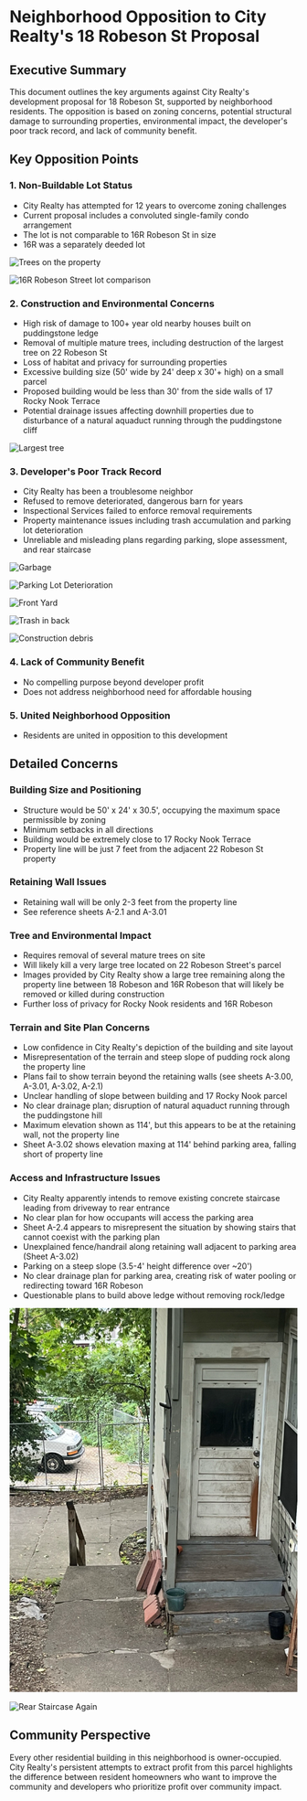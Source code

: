 
# Neighborhood Opposition to City Realty's 18 Robeson St Proposal

## Executive Summary
This document outlines the key arguments against City Realty's development proposal for 18 Robeson St, supported by neighborhood residents. The opposition is based on zoning concerns, potential structural damage to surrounding properties, environmental impact, the developer's poor track record, and lack of community benefit.

## Key Opposition Points

### 1. Non-Buildable Lot Status
- City Realty has attempted for 12 years to overcome zoning challenges
- Current proposal includes a convoluted single-family condo arrangement
- The lot is not comparable to 16R Robeson St in size
- 16R was a separately deeded lot

![Trees on the property](./images/Trees.png)

![16R Robeson Street lot comparison](./images/16_r_lot.png)

### 2. Construction and Environmental Concerns
- High risk of damage to 100+ year old nearby houses built on puddingstone ledge
- Removal of multiple mature trees, including destruction of the largest tree on 22 Robeson St
- Loss of habitat and privacy for surrounding properties
- Excessive building size (50' wide by 24' deep x 30'+ high) on a small parcel
- Proposed building would be less than 30' from the side walls of 17 Rocky Nook Terrace
- Potential drainage issues affecting downhill properties due to disturbance of a natural aquaduct running through the puddingstone cliff

![Largest tree](./images/largest_tree.png)

### 3. Developer's Poor Track Record
- City Realty has been a troublesome neighbor
- Refused to remove deteriorated, dangerous barn for years
- Inspectional Services failed to enforce removal requirements
- Property maintenance issues including trash accumulation and parking lot deterioration
- Unreliable and misleading plans regarding parking, slope assessment, and rear staircase

![Garbage](./images/garbage_cans_robeson.png)

![Parking Lot Deterioration](./images/plot_deterioration.png)

![Front Yard](./images/parquet_front.png)

![Trash in back](./images/trash_back2.png)

![Construction debris](./images/construction_debris.png)


### 4. Lack of Community Benefit
- No compelling purpose beyond developer profit
- Does not address neighborhood need for affordable housing

### 5. United Neighborhood Opposition
- Residents are united in opposition to this development

## Detailed Concerns

### Building Size and Positioning
- Structure would be 50' x 24' x 30.5', occupying the maximum space permissible by zoning
- Minimum setbacks in all directions
- Building would be extremely close to 17 Rocky Nook Terrace
- Property line will be just 7 feet from the adjacent 22 Robeson St property

### Retaining Wall Issues
- Retaining wall will be only 2-3 feet from the property line
- See reference sheets A-2.1 and A-3.01

### Tree and Environmental Impact
- Requires removal of several mature trees on site
- Will likely kill a very large tree located on 22 Robeson Street's parcel
- Images provided by City Realty show a large tree remaining along the property line between 18 Robeson and 16R Robeson that will likely be removed or killed during construction
- Further loss of privacy for Rocky Nook residents and 16R Robeson

### Terrain and Site Plan Concerns
- Low confidence in City Realty's depiction of the building and site layout
- Misrepresentation of the terrain and steep slope of pudding rock along the property line
- Plans fail to show terrain beyond the retaining walls (see sheets A-3.00, A-3.01, A-3.02, A-2.1)
- Unclear handling of slope between building and 17 Rocky Nook parcel
- No clear drainage plan; disruption of natural aquaduct running through the puddingstone hill
- Maximum elevation shown as 114', but this appears to be at the retaining wall, not the property line
- Sheet A-3.02 shows elevation maxing at 114' behind parking area, falling short of property line

### Access and Infrastructure Issues
- City Realty apparently intends to remove existing concrete staircase leading from driveway to rear entrance
- No clear plan for how occupants will access the parking area
- Sheet A-2.4 appears to misrepresent the situation by showing stairs that cannot coexist with the parking plan
- Unexplained fence/handrail along retaining wall adjacent to parking area (Sheet A-3.02)
- Parking on a steep slope (3.5-4' height difference over ~20')
- No clear drainage plan for parking area, creating risk of water pooling or redirecting toward 16R Robeson
- Questionable plans to build above ledge without removing rock/ledge

![Rear Staircase](./images/fence.png)

![Rear Staircase Again](./images/rear_staircase2.png)

## Community Perspective
Every other residential building in this neighborhood is owner-occupied. City Realty's persistent attempts to extract profit from this parcel highlights the difference between resident homeowners who want to improve the community and developers who prioritize profit over community impact.
